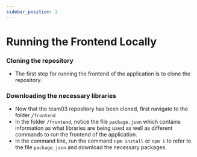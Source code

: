 ```yaml
---
sidebar_position: 2
---
```


# Running the Frontend Locally

### Cloning the repository

- The first step for running the frontend of the application is to clone the repository.

### Downloading the necessary libraries

- Now that the team03 repository has been cloned, first navigate to the folder `/frontend`
- In the folder `/frontend`, notice the file `package.json` which contains information as what libraries are being used as well as different commands to run the frontend of the application.
- In the command line, run the command `npm install` or `npm i` to refer to the file `package.json` and download the necessary packages.
